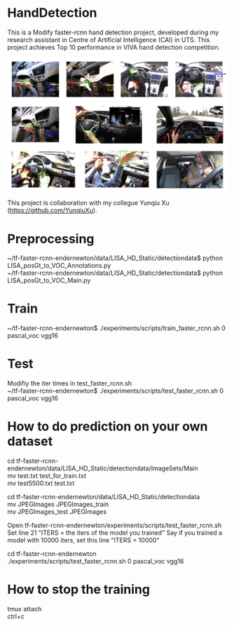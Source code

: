 # HandDetection
This is a Modify faster-rcnn hand detection project, developed during my research assistant in Centre of Artificial Intelligence (CAI) in UTS.
This project achieves Top 10 performance in VIVA hand detection competition.

![](pic/arch.png)




This project is collaboration with my collegue Yunqiu Xu (https://github.com/YunqiuXu).

# Preprocessing
~/tf-faster-rcnn-endernewton/data/LISA_HD_Static/detectiondata$ python LISA_posGt_to_VOC_Annotations.py </br>
~/tf-faster-rcnn-endernewton/data/LISA_HD_Static/detectiondata$ python LISA_posGt_to_VOC_Main.py </br>

# Train
~/tf-faster-rcnn-endernewton$ ./experiments/scripts/train_faster_rcnn.sh 0 pascal_voc vgg16 </br>

# Test
Modifiy the iter times in test_faster_rcnn.sh </br>
~/tf-faster-rcnn-endernewton$ ./experiments/scripts/test_faster_rcnn.sh 0 pascal_voc vgg16 </br>

# How to do prediction on your own dataset

cd tf-faster-rcnn-endernewton/data/LISA_HD_Static/detectiondata/ImageSets/Main </br>
mv test.txt test_for_train.txt </br>
mv test5500.txt test.txt </br>

cd tf-faster-rcnn-endernewton/data/LISA_HD_Static/detectiondata </br>
mv JPEGImages JPEGImages_train </br>
mv JPEGImages_test JPEGImages </br>

Open tf-faster-rcnn-endernewton/experiments/scripts/test_faster_rcnn.sh </br>
Set line 21 "ITERS = the iters of the model you trained" Say if you trained a model with 10000 iters, set this line "ITERS = 10000" </br>

cd tf-faster-rcnn-endernewton </br>
./experiments/scripts/test_faster_rcnn.sh 0 pascal_voc vgg16 </br>

# How to stop the training

tmux attach </br>
ctrl+c






